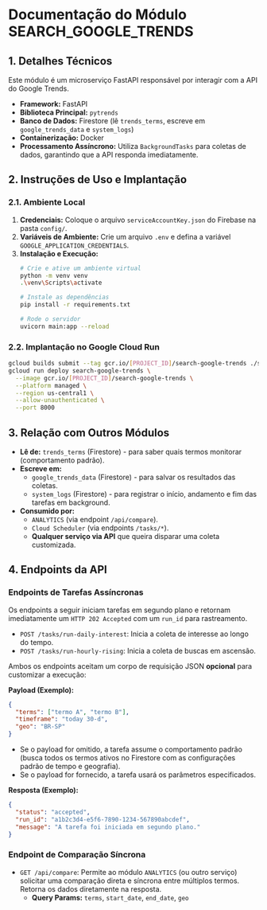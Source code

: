 # Documentação do Módulo SEARCH_GOOGLE_TRENDS

## 1. Detalhes Técnicos

Este módulo é um microserviço FastAPI responsável por interagir com a API do Google Trends.

- **Framework:** FastAPI
- **Biblioteca Principal:** `pytrends`
- **Banco de Dados:** Firestore (lê `trends_terms`, escreve em `google_trends_data` e `system_logs`)
- **Containerização:** Docker
- **Processamento Assíncrono:** Utiliza `BackgroundTasks` para coletas de dados, garantindo que a API responda imediatamente.

## 2. Instruções de Uso e Implantação

### 2.1. Ambiente Local

1.  **Credenciais:** Coloque o arquivo `serviceAccountKey.json` do Firebase na pasta `config/`.
2.  **Variáveis de Ambiente:** Crie um arquivo `.env` e defina a variável `GOOGLE_APPLICATION_CREDENTIALS`.
3.  **Instalação e Execução:**
    ```bash
    # Crie e ative um ambiente virtual
    python -m venv venv
    .\venv\Scripts\activate

    # Instale as dependências
    pip install -r requirements.txt

    # Rode o servidor
    uvicorn main:app --reload
    ```

### 2.2. Implantação no Google Cloud Run

```bash
gcloud builds submit --tag gcr.io/[PROJECT_ID]/search-google-trends ./search_google_trends
gcloud run deploy search-google-trends \
  --image gcr.io/[PROJECT_ID]/search-google-trends \
  --platform managed \
  --region us-central1 \
  --allow-unauthenticated \
  --port 8000
```

## 3. Relação com Outros Módulos

- **Lê de:** `trends_terms` (Firestore) - para saber quais termos monitorar (comportamento padrão).
- **Escreve em:**
    - `google_trends_data` (Firestore) - para salvar os resultados das coletas.
    - `system_logs` (Firestore) - para registrar o início, andamento e fim das tarefas em background.
- **Consumido por:**
    - `ANALYTICS` (via endpoint `/api/compare`).
    - `Cloud Scheduler` (via endpoints `/tasks/*`).
    - **Qualquer serviço via API** que queira disparar uma coleta customizada.

## 4. Endpoints da API

### Endpoints de Tarefas Assíncronas

Os endpoints a seguir iniciam tarefas em segundo plano e retornam imediatamente um `HTTP 202 Accepted` com um `run_id` para rastreamento.

-   `POST /tasks/run-daily-interest`: Inicia a coleta de interesse ao longo do tempo.
-   `POST /tasks/run-hourly-rising`: Inicia a coleta de buscas em ascensão.

Ambos os endpoints aceitam um corpo de requisição JSON **opcional** para customizar a execução:

**Payload (Exemplo):**
```json
{
  "terms": ["termo A", "termo B"],
  "timeframe": "today 30-d",
  "geo": "BR-SP"
}
```
- Se o payload for omitido, a tarefa assume o comportamento padrão (busca todos os termos ativos no Firestore com as configurações padrão de tempo e geografia).
- Se o payload for fornecido, a tarefa usará os parâmetros especificados.

**Resposta (Exemplo):**
```json
{
  "status": "accepted",
  "run_id": "a1b2c3d4-e5f6-7890-1234-567890abcdef",
  "message": "A tarefa foi iniciada em segundo plano."
}
```

### Endpoint de Comparação Síncrona

-   `GET /api/compare`: Permite ao módulo `ANALYTICS` (ou outro serviço) solicitar uma comparação direta e síncrona entre múltiplos termos. Retorna os dados diretamente na resposta.
    -   **Query Params:** `terms`, `start_date`, `end_date`, `geo`
